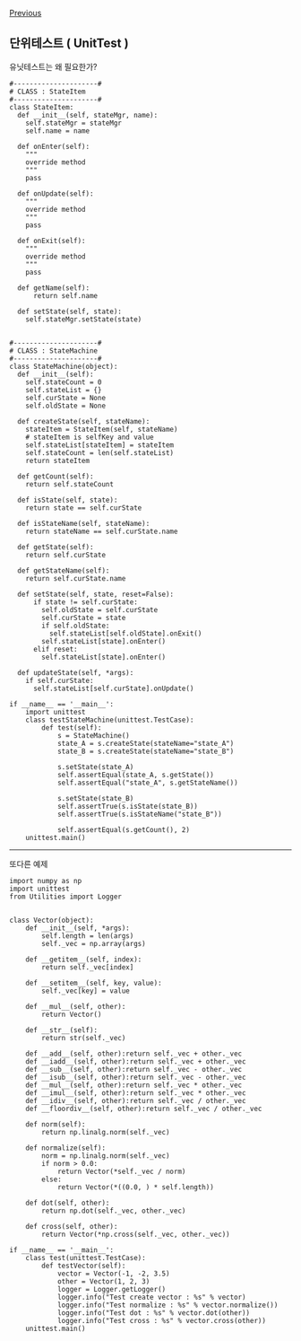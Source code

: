 [Previous](..)
## 단위테스트 ( UnitTest )
유닛테스트는 왜 필요한가?


    #---------------------#
    # CLASS : StateItem
    #---------------------#
    class StateItem:
      def __init__(self, stateMgr, name):
        self.stateMgr = stateMgr
        self.name = name
    
      def onEnter(self):
        """
        override method
        """
        pass
    
      def onUpdate(self):
        """
        override method
        """
        pass
    
      def onExit(self):
        """
        override method
        """
        pass
    
      def getName(self):
          return self.name
    
      def setState(self, state):
        self.stateMgr.setState(state)
    
    
    #---------------------#
    # CLASS : StateMachine
    #---------------------#
    class StateMachine(object):
      def __init__(self):
        self.stateCount = 0
        self.stateList = {}
        self.curState = None
        self.oldState = None
    
      def createState(self, stateName):
        stateItem = StateItem(self, stateName)
        # stateItem is selfKey and value
        self.stateList[stateItem] = stateItem
        self.stateCount = len(self.stateList)
        return stateItem
    
      def getCount(self):
        return self.stateCount
    
      def isState(self, state):
        return state == self.curState
    
      def isStateName(self, stateName):
        return stateName == self.curState.name
    
      def getState(self):
        return self.curState
    
      def getStateName(self):
        return self.curState.name
    
      def setState(self, state, reset=False):
          if state != self.curState:
            self.oldState = self.curState
            self.curState = state
            if self.oldState:
              self.stateList[self.oldState].onExit()
            self.stateList[state].onEnter()
          elif reset:
            self.stateList[state].onEnter()
    
      def updateState(self, *args):
        if self.curState:
          self.stateList[self.curState].onUpdate()
    
    if __name__ == '__main__':
        import unittest
        class testStateMachine(unittest.TestCase):
            def test(self):
                s = StateMachine()
                state_A = s.createState(stateName="state_A")
                state_B = s.createState(stateName="state_B")
    
                s.setState(state_A)
                self.assertEqual(state_A, s.getState())
                self.assertEqual("state_A", s.getStateName())
    
                s.setState(state_B)
                self.assertTrue(s.isState(state_B))
                self.assertTrue(s.isStateName("state_B"))
    
                self.assertEqual(s.getCount(), 2)
        unittest.main()

----
또다른 예제


    import numpy as np
    import unittest
    from Utilities import Logger
    
    
    class Vector(object):
        def __init__(self, *args):
            self.length = len(args)
            self._vec = np.array(args)
    
        def __getitem__(self, index):
            return self._vec[index]
    
        def __setitem__(self, key, value):
            self._vec[key] = value
    
        def __mul__(self, other):
            return Vector()
    
        def __str__(self):
            return str(self._vec)
    
        def __add__(self, other):return self._vec + other._vec
        def __iadd__(self, other):return self._vec + other._vec
        def __sub__(self, other):return self._vec - other._vec
        def __isub__(self, other):return self._vec - other._vec
        def __mul__(self, other):return self._vec * other._vec
        def __imul__(self, other):return self._vec * other._vec
        def __idiv__(self, other):return self._vec / other._vec
        def __floordiv__(self, other):return self._vec / other._vec
    
        def norm(self):
            return np.linalg.norm(self._vec)
    
        def normalize(self):
            norm = np.linalg.norm(self._vec)
            if norm > 0.0:
                return Vector(*self._vec / norm)
            else:
                return Vector(*((0.0, ) * self.length))
    
        def dot(self, other):
            return np.dot(self._vec, other._vec)
    
        def cross(self, other):
            return Vector(*np.cross(self._vec, other._vec))
    
    if __name__ == '__main__':
        class test(unittest.TestCase):
            def testVector(self):
                vector = Vector(-1, -2, 3.5)
                other = Vector(1, 2, 3)
                logger = Logger.getLogger()
                logger.info("Test create vector : %s" % vector)
                logger.info("Test normalize : %s" % vector.normalize())
                logger.info("Test dot : %s" % vector.dot(other))
                logger.info("Test cross : %s" % vector.cross(other))
        unittest.main()